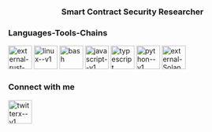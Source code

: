 <h3 align="center">Smart Contract Security Researcher</h3>

<h3 align="left">Languages-Tools-Chains</h3>
<p align="left"> <img width="48" height="48" src="https://img.icons8.com/external-tal-revivo-bold-tal-revivo/48/external-rust-is-a-multi-paradigm-system-programming-language-logo-bold-tal-revivo.png" alt="external-rust-is-a-multi-paradigm-system-programming-language-logo-bold-tal-revivo"/> <img width="48" height="48" src="https://img.icons8.com/color/48/linux--v1.png" alt="linux--v1"/> <img width="48" height="48" src="https://img.icons8.com/color/48/bash.png" alt="bash"/> <img width="48" height="48" src="https://img.icons8.com/color/48/javascript--v1.png" alt="javascript--v1"/> <img width="48" height="48" src="https://img.icons8.com/color/48/typescript.png" alt="typescript"/> <img width="48" height="48" src="https://img.icons8.com/color/48/python--v1.png" alt="python--v1"/> <img width="48" height="48" src="https://img.icons8.com/external-black-fill-lafs/64/external-Solana-cryptocurrency-black-fill-lafs.png" alt="external-Solana-cryptocurrency-black-fill-lafs"/> </p>

<h3 align="left">Connect with me</h3>
<p align="left">
<a href="https://twitter.com/hxriazaka" target="blank"><img width="48" height="48" src="https://img.icons8.com/ios-filled/48/twitterx--v1.png" alt="twitterx--v1"/></a>
</p>
